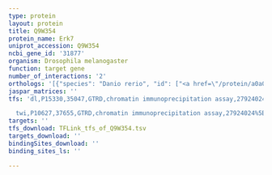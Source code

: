 ```yaml
---
type: protein
layout: protein
title: Q9W354
protein_name: Erk7
uniprot_accession: Q9W354
ncbi_gene_id: '31877'
organism: Drosophila melanogaster
function: target gene
number_of_interactions: '2'
orthologs: '[{"species": "Danio rerio", "id": ["<a href=\"/protein/a0a0r4iir5\">A0A0R4IIR5</a>"]}, {"species": "Mus musculus", "id": ["<a href=\"/protein/q80y86\">Q80Y86</a>"]}, {"species": "Caenorhabditis elegans", "id": ["Q11179"]}]'
jaspar_matrices: ''
tfs: 'dl,P15330,35047,GTRD,chromatin immunoprecipitation assay,27924024%5Buid%5D,No

  twi,P10627,37655,GTRD,chromatin immunoprecipitation assay,27924024%5Buid%5D,No'
targets: ''
tfs_download: TFLink_tfs_of_Q9W354.tsv
targets_download: ''
bindingSites_download: ''
binding_sites_ls: ''

---
```

